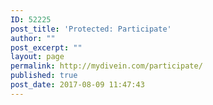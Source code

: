 ```yaml
---
ID: 52225
post_title: 'Protected: Participate'
author: ""
post_excerpt: ""
layout: page
permalink: http://mydivein.com/participate/
published: true
post_date: 2017-08-09 11:47:43
---
```

&nbsp;

&nbsp;
